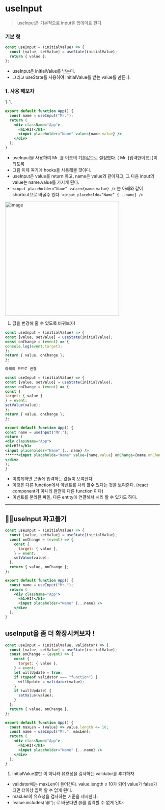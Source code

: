 # useInput

> useInput은 기본적으로 input을 업데이트 한다.

### 기본 형

```jsx
const useInput = (initialValue) => {
  const [value, setValue] = useState(initialValue);
  return { value };
};
```

- useInput은 initialValue를 받는다.
- 그리고 useState를 사용하여 initialValue를 받는 value를 만든다.

### 1. 사용 해보자

1-1.

```jsx
export default function App() {
  const name = useInput("Mr.");
  return (
    <div className="App">
      <h1>HI!</h1>
      <input placeholder="Name" value={name.value} />
    </div>
  );
}
```

- useInput을 사용하여 Mr. 를 이름의 기본값으로 설정했다. ( Mr. [입력한이름] )이 되도록
- 그럼 이제 여기에 hooks을 사용해볼 것이다.
- useInput은 value를 return 하고, name은 value와 같아지고, 그 다음 input의 value는 name.value를 가지게 된다.
- `<input placeholder=”Name” value={name.value} />` 는 아래와 같이 shortcut으로 바꿀수 있다. `<input placeholde=”Name” {...name} />`

<img width="371" alt="image" src="https://user-images.githubusercontent.com/82592845/164430546-171ddae4-3e3d-4404-b124-7157b428a20f.png">

1. 값을 변경해 줄 수 있도록 바꿔보자!

```jsx
const useInput = (initialValue) => {
const [value, setValue] = useState(initialValue);
const onChange = (event) => {
console.log(event.target);
};
return { value, onChange };
};

아래의 코드로 변경

const useInput = (initialValue) => {
const [value, setValue] = useState(initialValue);
const onChange = (event) => {
const {
target: { value }
} = event;
setValue(value);
};
return { value, onChange };
};

export default function App() {
const name = useInput("Mr.");
return (
<div className="App">
<h1>HI!</h1>
<input placeholder="Name" {...name} />
******<input placeholde="Name" value={name.value} onChange={name.onChange} />***
</div>
);
}
```

- 이렇게하면 콘솔에 입력하는 값들이 보여진다.
- 이것은 다른 function에서 이벤트를 처리 할수 있다는 것을 보여준다. (react component가 아니라 완전히 다른 function 이다)
- 이벤트를 분리된 파일, 다른 entity에 연결해서 처리 할 수 있기도 하다.

---

## 🙌🏻useInput 파고들기

```jsx
const useInput = (initialValue) => {
  const [value, setValue] = useState(initialValue);
  const onChange = (event) => {
    const {
      target: { value },
    } = event;
    setValue(value);
  };
  return { value, onChange };
};

export default function App() {
  const name = useInput("Mr.");
  return (
    <div className="App">
      <h1>HI!</h1>
      <input placeholder="Name" {...name} />
    </div>
  );
}
```

## useInput을 좀 더 확장시켜보자 !

```jsx
const useInput = (initialValue, validator) => {
  const [value, setValue] = useState(initialValue);
  const onChange = (event) => {
    const {
      target: { value },
    } = event;
    let willUpdate = true;
    if (typeof validator === "function") {
      willUpdate = validator(value);
    }
    if (willUpdate) {
      setValue(value);
    }
  };
  return { value, onChange };
};

export default function App() {
  const maxLen = (value) => value.length <= 10;
  const name = useInput("Mr.", maxLen);
  return (
    <div className="App">
      <h1>HI!</h1>
      <input placeholder="Name" {...name} />
    </div>
  );
}
```

1. initialValue뿐만 이 아니라 유효성을 검사하는 validator를 추가하자

- validator에는 maxLen이 들어간다. value.length ≤ 10가 되어 value가 false가 되면 더이상 입력 할 수 없게 된다.
- maxLen이 유효성을 검사하는 기준을 제시한다.
- !value.includes(”@”); 로 바꾼다면 @를 입력할 수 없게 된다.
